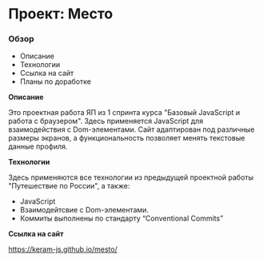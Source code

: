 # Проект: Место

### Обзор

* Описание
* Технологии
* Ссылка на сайт
* Планы по доработке

**Описание**

Это проектная работа ЯП из 1 спринта курса "Базовый JavaScript и работа с браузером". Здесь применяется JavaScript для взаимодействия с Dom-элементами. Сайт адаптирован под различные размеры экранов, а функциональность позволяет менять текстовые данные профиля.

**Технологии**

Здесь применяются все технологии из предыдущей проектной работы "Путешествие по России", а также:

* JavaScript
* Взаимодейтсвие с Dom-элементами.
* Коммиты выполнены по стандарту  “Conventional Commits”

**Ссылка на сайт**

 https://keram-js.github.io/mesto/

